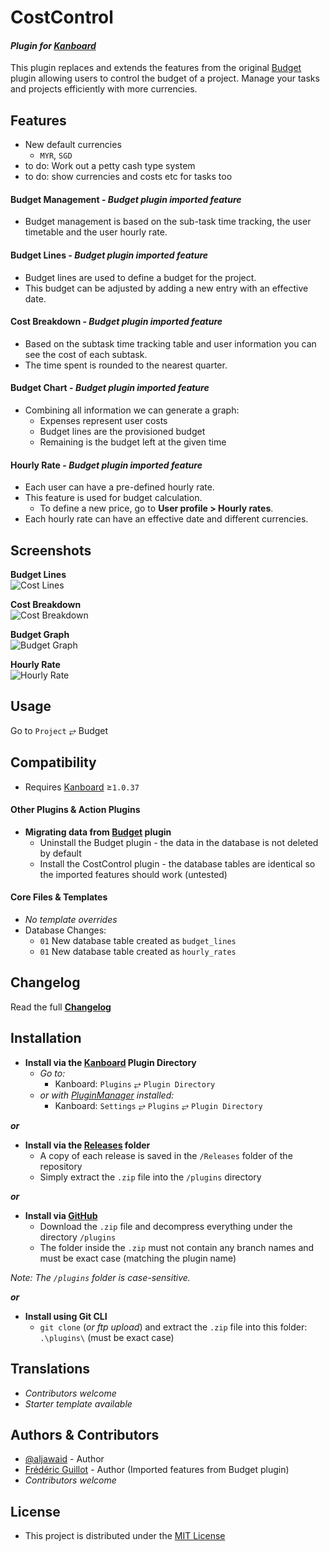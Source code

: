 # CostControl

#### _Plugin for [Kanboard](https://github.com/kanboard/kanboard "Kanboard - Kanban Project Management Software")_

This plugin replaces and extends the features from the original [Budget](https://github.com/kanboard/plugin-budget) plugin allowing users to control the budget of a project. Manage your tasks and projects efficiently with more currencies.


Features
-------------

- New default currencies
  - `MYR`, `SGD`
- to do: Work out a petty cash type system
- to do: show currencies and costs etc for tasks too

#### Budget Management - _Budget plugin imported feature_
- Budget management is based on the sub-task time tracking, the user timetable and the user hourly rate.

#### Budget Lines - _Budget plugin imported feature_
- Budget lines are used to define a budget for the project.
- This budget can be adjusted by adding a new entry with an effective date.

#### Cost Breakdown - _Budget plugin imported feature_
- Based on the subtask time tracking table and user information you can see the cost of each subtask.
- The time spent is rounded to the nearest quarter.

#### Budget Chart - _Budget plugin imported feature_
- Combining all information we can generate a graph:
  - Expenses represent user costs
  - Budget lines are the provisioned budget
  - Remaining is the budget left at the given time

#### Hourly Rate - _Budget plugin imported feature_
- Each user can have a pre-defined hourly rate.
- This feature is used for budget calculation.
  - To define a new price, go to **User profile > Hourly rates**.
- Each hourly rate can have an effective date and different currencies.


Screenshots
----------

**Budget Lines**  
![Cost Lines](https://cloud.githubusercontent.com/assets/323546/20451620/965a4a2e-adc9-11e6-9131-3088ce6d8d78.png "Budget plugin imported feature")

**Cost Breakdown**  
![Cost Breakdown](https://cloud.githubusercontent.com/assets/323546/20451619/9658c9ba-adc9-11e6-8dd9-97b7d01db7f2.png "Budget plugin imported feature")

**Budget Graph**  
![Budget Graph](https://cloud.githubusercontent.com/assets/323546/20451621/965c1110-adc9-11e6-925c-c37c5a738c26.png "Budget plugin imported feature")

**Hourly Rate**  
![Hourly Rate](https://cloud.githubusercontent.com/assets/323546/20451622/965da606-adc9-11e6-9537-cd987abac06d.png "Budget plugin imported feature")


Usage
-------------

Go to `Project` &#10562; Budget


Compatibility
-------------

- Requires [Kanboard](https://github.com/kanboard/kanboard "Kanboard - Kanban Project Management Software") ≥`1.0.37`

#### Other Plugins & Action Plugins
- **Migrating data from [Budget](https://github.com/kanboard/plugin-budget) plugin**
  - Uninstall the Budget plugin - the data in the database is not deleted by default
  - Install the CostControl plugin - the database tables are identical so the imported features should work (untested)
#### Core Files & Templates
- _No template overrides_
- Database Changes:
  - `01` New database table created as `budget_lines`
  - `01` New database table created as `hourly_rates`


Changelog
---------

Read the full [**Changelog**](../master/changelog.md "See changes")
 

Installation
------------

- **Install via the [Kanboard](https://github.com/kanboard/kanboard "Kanboard - Kanban Project Management Software") Plugin Directory**
  - _Go to:_
    - Kanboard: `Plugins` &#10562; `Plugin Directory`
  - _or with [PluginManager](https://github.com/aljawaid/PluginManager) installed:_
    - Kanboard: `Settings` &#10562; `Plugins` &#10562; `Plugin Directory`

**_or_**

- **Install via the [Releases](../master/Releases/ "A copy of each release is saved in the folder") folder**
  - A copy of each release is saved in the `/Releases` folder of the repository
  - Simply extract the `.zip` file into the `/plugins` directory

**_or_**

- **Install via [GitHub](https://github.com/ "Find the correct plugin from the list of repositories")**
  - Download the `.zip` file and decompress everything under the directory `/plugins`
  - The folder inside the `.zip` must not contain any branch names and must be exact case (matching the plugin name)

_Note: The `/plugins` folder is case-sensitive._

**_or_**

- **Install using Git CLI**
  - `git clone` (_or ftp upload_) and extract the `.zip` file into this folder: `.\plugins\` (must be exact case)


Translations
------------

- _Contributors welcome_
- _Starter template available_

Authors & Contributors
----------------------

- [@aljawaid](https://github.com/aljawaid) - Author
- [Frédéric Guillot](https://github.com/kanboard/plugin-budget) - Author (Imported features from Budget plugin)
- _Contributors welcome_


License
-------
- This project is distributed under the [MIT License](../master/LICENSE "Read The MIT license")

